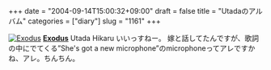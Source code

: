 +++
date = "2004-09-14T15:00:32+09:00"
draft = false
title = "Utadaのアルバム"
categories = ["diary"]
slug = "1161"
+++

<a href="http://www.amazon.co.jp/exec/obidos/ASIN/B0002ZYE3M/ieiriblog-22?dev-t=DVZ02IW2V71DT%26camp=2025%26link_code=xm2" target="_blank"><img border="0" src="http://images-jp.amazon.com/images/P/B0002ZYE3M.09.MZZZZZZZ.jpg" alt="Exodus" /></a>
<a href="http://www.amazon.co.jp/exec/obidos/ASIN/B0002ZYE3M/ieiriblog-22?dev-t=DVZ02IW2V71DT%26camp=2025%26link_code=xm2" target="_blank"><strong>Exodus</strong></a>
Utada Hikaru
いいっすねー。
嫁と話してたんですが、歌詞の中にでてくる”She's got a new microphone”のmicrophoneってアレですかね、アレ。ちんちん。
